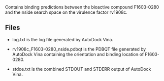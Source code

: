 Contains binding predictions between the bioactive compound F1603-0280 and the nside search space on the virulence factor rv1908c.

## Files

- log.txt is the log file generated by AutoDock Vina.

- rv1908c_F1603-0280_nside.pdbqt is the PDBQT file generated by AutoDock Vina containing the orientation and binding location of F1603-0280.

- stdoe.txt is the combined STDOUT and STDERR output of AutoDock Vina.

